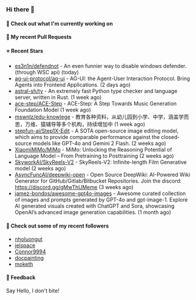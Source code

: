 ### Hi there 👋

#### 👷 Check out what I'm currently working on

#### 🔨 My recent Pull Requests


#### ⭐ Recent Stars

- [es3n1n/defendnot](https://github.com/es3n1n/defendnot) - An even funnier way to disable windows defender. (through WSC api) (today)
- [ag-ui-protocol/ag-ui](https://github.com/ag-ui-protocol/ag-ui) - AG-UI: the Agent-User Interaction Protocol. Bring Agents into Frontend Applications. (2 days ago)
- [astral-sh/ty](https://github.com/astral-sh/ty) - An extremely fast Python type checker and language server, written in Rust. (1 week ago)
- [ace-step/ACE-Step](https://github.com/ace-step/ACE-Step) - ACE-Step: A Step Towards Music Generation Foundation Model (1 week ago)
- [mswnlz/edu-knowlege](https://github.com/mswnlz/edu-knowlege) - 教育各种资料，从幼儿园到小学、中学，涵盖学而思，万维、猿辅导等多个机构，持续增加中 (1 week ago)
- [stepfun-ai/Step1X-Edit](https://github.com/stepfun-ai/Step1X-Edit) - A SOTA open-source image editing model, which aims to provide comparable performance against the closed-source models like GPT-4o and Gemini 2 Flash. (2 weeks ago)
- [XiaomiMiMo/MiMo](https://github.com/XiaomiMiMo/MiMo) - MiMo: Unlocking the Reasoning Potential of Language Model – From Pretraining to Posttraining (2 weeks ago)
- [SkyworkAI/SkyReels-V2](https://github.com/SkyworkAI/SkyReels-V2) - SkyReels-V2: Infinite-length Film Generative model (2 weeks ago)
- [AsyncFuncAI/deepwiki-open](https://github.com/AsyncFuncAI/deepwiki-open) - Open Source DeepWiki: AI-Powered Wiki Generator for GitHub/Gitlab/Bitbucket Repositories. Join the discord: https://discord.gg/gMwThUMeme (3 weeks ago)
- [jamez-bondos/awesome-gpt4o-images](https://github.com/jamez-bondos/awesome-gpt4o-images) - Awesome curated collection of images and prompts generated by GPT-4o and gpt-image-1. Explore AI generated visuals created with ChatGPT and Sora, showcasing OpenAI’s advanced image generation capabilities. (1 month ago)

#### 👯 Check out some of my recent followers

- [nholuongut](https://github.com/nholuongut)
- [jelspace](https://github.com/jelspace)
- [Connor9994](https://github.com/Connor9994)
- [docpainting](https://github.com/docpainting)
- [moketh](https://github.com/moketh)

#### 💬 Feedback

Say Hello, I don't bite!